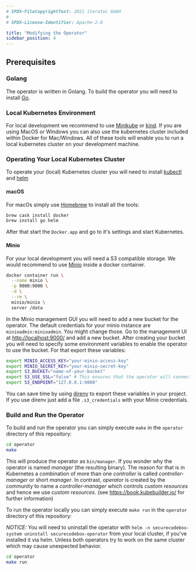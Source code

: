 ```yaml
---
# SPDX-FileCopyrightText: 2021 iteratec GmbH
#
# SPDX-License-Identifier: Apache-2.0

title: "Modifying the Operator"
sidebar_position: 4
---
```


## Prerequisites

### Golang

The operator is written in Golang. To build the operator you will need to install [Go](https://golang.org/).

### Local Kubernetes Environment

For local development we recommend to use [Minikube](https://kubernetes.io/docs/tasks/tools/install-minikube/) or [kind](https://github.com/kubernetes-sigs/kind). If you are using MacOS or Windows you can also use the kubernetes cluster included within Docker for Mac/Windows. All of these tools will enable you to run a local kubernetes cluster on your development machine.

### Operating Your Local Kubernetes Cluster

To operate your (local) Kubernetes cluster you will need to install [kubectl](https://kubernetes.io/docs/tasks/tools/install-kubectl/) and [helm](https://helm.sh/)

#### macOS

For macOs simply use [Homebrew](https://brew.sh/) to install all the tools:

```bash
brew cask install docker
brew install go helm
```

After that start the `Docker.app` and go to it's settings and start Kubernetes.

#### Minio

For your local development you will need a S3 compatible storage.
We would recommend to use [Minio](https://min.io/download#/) inside a docker container.

```bash
docker container run \
  --name minio \
  -p 9000:9000 \
  -d \
  --rm \
  minio/minio \
  server /data
```

In the Minio management GUI you will need to add a new bucket for the operator. The default credentials for your minio instance are `minioadmin:minioadmin`. You might change those. Go to the management UI at <http://localhost:9000/> and add a new bucket. After creating your bucket you will need to specify some environment variables to enable the operator to use the bucket. For that export these variables:

```bash
export MINIO_ACCESS_KEY="your-minio-access-key"
export MINIO_SECRET_KEY="your-minio-secret-key"
export S3_BUCKET="name-of-your-bucket"
export S3_USE_SSL="false" # This ensures that the operator will connect even without HTTPS
export S3_ENDPOINT="127.0.0.1:9000"
```

You can save time by using [direnv](https://direnv.net/) to export these variables in your project. If you use direnv just add a file `.s3_credentials` with your Minio credentials.

### Build and Run the Operator

To build and run the operator you can simply execute `make` in the `operator` directory of this repository:

```bash
cd operator
make
```

This will produce the operator as `bin/manager`. If you wonder why the operator is named _manager_ (the resulting binary). The reason for that is in Kubernetes a combination of more than one _controller_ is called _controller-manager_ or short _manager_. In contrast, _operator_ is created by the community to name a _controller-manager_ which controls _custom resources_ and hence we use _custom resources_. (see <https://book.kubebuilder.io/> for further information)

To run the operator locally you can simply execute `make run` in the `operator` directory of this repository:

_NOTICE:_ You will need to uninstall the operator with `helm -n securecodebox-system uninstall securecodebox-operator` from your local cluster, if you've installed it via helm. Unless both operators try to work on the same cluster which may cause unexpected behavior.

```bash
cd operator
make run
```
